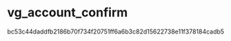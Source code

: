 vg_account_confirm
==================
bc53c44daddfb2186b70f734f20751ff6a6b3c82d15622738e11f378184cadb5
